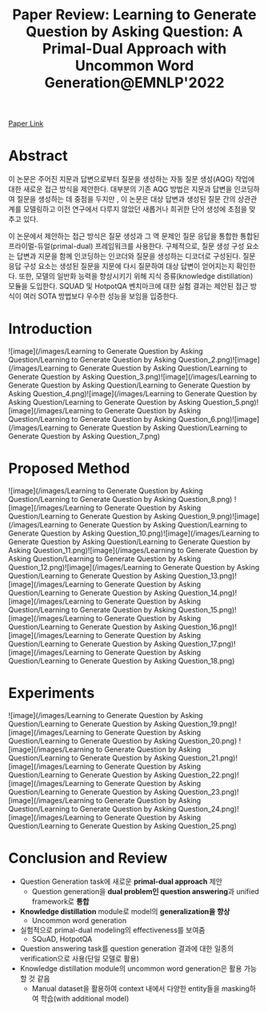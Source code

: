 ﻿---
layout: post
title: "17. Paper Review: Learning to Generate Question by Asking Question: A Primal-Dual Approach with Uncommon Word Generation@EMNLP'2022"
# date: 2016-06-19 10:00:00 +0900
categories: review
# tags: [LSTM, Anomaly Detection, ICML, Deep Learning]
---
[Paper Link](https://aclanthology.org/2022.emnlp-main.4.pdf)

# Abstract
이 논문은 주어진 지문과 답변으로부터 질문을 생성하는 자동 질문 생성(AQG) 작업에 대한 새로운 접근 방식을 제안한다. 대부분의 기존 AQG 방법은 지문과 답변을 인코딩하여 질문을 생성하는 데 중점을 두지만 , 이 논문은 대상 답변과 생성된 질문 간의 상관관계를 모델링하고 이전 연구에서 다루지 않았던 새롭거나 희귀한 단어 생성에 초점을 맞추고 있다.

이 논문에서 제안하는 접근 방식은 질문 생성과 그 역 문제인 질문 응답을 통합한 통합된 프라이멀-듀얼(primal-dual) 프레임워크를 사용한다. 구체적으로, 질문 생성 구성 요소는 답변과 지문을 함께 인코딩하는 인코더와 질문을 생성하는 디코더로 구성된다. 질문 응답 구성 요소는 생성된 질문을 지문에 다시 질문하여 대상 답변이 얻어지는지 확인한다. 또한, 모델의 일반화 능력을 향상시키기 위해 지식 증류(knowledge distillation) 모듈을 도입한다. SQUAD 및 HotpotQA 벤치마크에 대한 실험 결과는 제안된 접근 방식이 여러 SOTA 방법보다 우수한 성능을 보임을 입증한다.

# Introduction
![image](/images/Learning to Generate Question by Asking Question/Learning to Generate Question by Asking Question_2.png)![image](/images/Learning to Generate Question by Asking Question/Learning to Generate Question by Asking Question_3.png)![image](/images/Learning to Generate Question by Asking Question/Learning to Generate Question by Asking Question_4.png)![image](/images/Learning to Generate Question by Asking Question/Learning to Generate Question by Asking Question_5.png)![image](/images/Learning to Generate Question by Asking Question/Learning to Generate Question by Asking Question_6.png)![image](/images/Learning to Generate Question by Asking Question/Learning to Generate Question by Asking Question_7.png)

# Proposed Method
![image](/images/Learning to Generate Question by Asking Question/Learning to Generate Question by Asking Question_8.png)
![image](/images/Learning to Generate Question by Asking Question/Learning to Generate Question by Asking Question_9.png)![image](/images/Learning to Generate Question by Asking Question/Learning to Generate Question by Asking Question_10.png)![image](/images/Learning to Generate Question by Asking Question/Learning to Generate Question by Asking Question_11.png)![image](/images/Learning to Generate Question by Asking Question/Learning to Generate Question by Asking Question_12.png)![image](/images/Learning to Generate Question by Asking Question/Learning to Generate Question by Asking Question_13.png)![image](/images/Learning to Generate Question by Asking Question/Learning to Generate Question by Asking Question_14.png)![image](/images/Learning to Generate Question by Asking Question/Learning to Generate Question by Asking Question_15.png)![image](/images/Learning to Generate Question by Asking Question/Learning to Generate Question by Asking Question_16.png)![image](/images/Learning to Generate Question by Asking Question/Learning to Generate Question by Asking Question_17.png)![image](/images/Learning to Generate Question by Asking Question/Learning to Generate Question by Asking Question_18.png)

# Experiments
![image](/images/Learning to Generate Question by Asking Question/Learning to Generate Question by Asking Question_19.png)![image](/images/Learning to Generate Question by Asking Question/Learning to Generate Question by Asking Question_20.png)
![image](/images/Learning to Generate Question by Asking Question/Learning to Generate Question by Asking Question_21.png)![image](/images/Learning to Generate Question by Asking Question/Learning to Generate Question by Asking Question_22.png)![image](/images/Learning to Generate Question by Asking Question/Learning to Generate Question by Asking Question_23.png)![image](/images/Learning to Generate Question by Asking Question/Learning to Generate Question by Asking Question_24.png)![image](/images/Learning to Generate Question by Asking Question/Learning to Generate Question by Asking Question_25.png)

# Conclusion and Review
* Question Generation task에 새로운 **primal-dual approach** 제안
	* Question generation을 **dual problem인 question answering**과 unified framework로 **통합**
* **Knowledge distillation** module로 model의 **generalization을 향상**
	* Uncommon word generation
* 실험적으로 primal-dual modeling의 effectiveness를 보여줌
	* SQuAD, HotpotQA
* Question answering task를 question generation 결과에 대한 일종의 verification으로 사용(단일 모델로 활용)
* Knowledge distillation module의 uncommon word generation은 활용 가능할 것 같음
	* Manual dataset을 활용하여 context 내에서 다양한 entity들을 masking하여 학습(with additional model)
